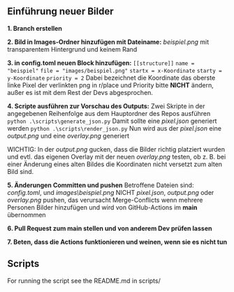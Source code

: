 ## Einführung neuer Bilder
**1. Branch erstellen**


**2. Bild in Images-Ordner hinzufügen mit Dateiname:** 
_beispiel.png_ mit transparentem Hintergrund und keinem Rand


**3. in config.toml neuen Block hinzufügen:** 
`[[structure]]`
`name = "beispiel"`
`file = "images/beispiel.png"`
`startx = x-Koordinate`
`starty = y-Koordinate`
`priority = 2`
Dabei bezeichnet die Koordinate das oberste linke Pixel der verlinkten png in r/place
und Priority bitte **NICHT** ändern, außer es ist mit dem Rest der Devs abgesprochen.

**4. Scripte ausführen zur Vorschau des Outputs:**
Zwei Skripte in der angegebenen Reihenfolge aus dem Hauptordner des Repos ausführen
`python .\scripts\generate_json.py`
Damit sollte eine _pixel.json_ generiert werden
`python .\scripts\render_json.py`
Nun wird aus der _pixel.json_ eine _output.png_ und eine _overlay.png_ generiert

WICHTIG: In der _output.png_ gucken, dass die Bilder richtig platziert wurden und evtl. das eigenen Overlay mit der neuen _overlay.png_ testen, ob z. B. bei einer Änderung eines alten Bildes die Koordinaten nicht versetzt zum alten Bild sind.

**5. Änderungen Committen und pushen** 
Betroffene Dateien sind:
_config.toml_, und _images\beispiel.png_
NICHT _pixel.json_, _output.png_ oder _overlay.png_ pushen, das verursacht Merge-Conflicts wenn mehrere Personen Bilder hinzufügen und wird von GitHub-Actions im **main** übernommen

**6. Pull Request zum main stellen und von anderem Dev prüfen lassen** 

**7. Beten, dass die Actions funktionieren und weinen, wenn sie es nicht tun**


## Scripts

For running the script see the README.md in scripts/
